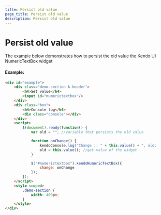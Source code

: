 ```yaml
---
title: Persist old value
page_title: Persist old value
description: Persist old value
---
```


# Persist old value

The example below demonstrates how to persist the old value the Kendo UI NumericTextBox widget

#### Example:

```html
<div id="example">
    <div class="demo-section k-header">
        <h4>Set value</h4>
        <input id="numerictextbox"/>
    </div>
    <div class="box">
        <h4>Console log</h4>
        <div class="console"></div>
    </div>
    <script>
        $(document).ready(function() {
            var old = ""; //variable that persists the old value

            function onChange() {
                kendoConsole.log("Change :: " + this.value() + ", old: " + old);
                old = this.value(); //get value of the widget
            }

            $("#numerictextbox").kendoNumericTextBox({
                change: onChange
            });
        });
    </script>
    <style scoped>
        .demo-section {
            width: 400px;
        }
    </style>
</div>
```
